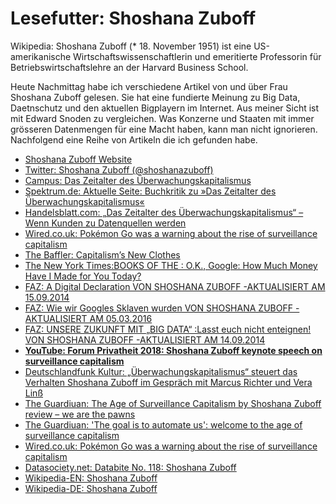 # Lesefutter:  Shoshana Zuboff

Wikipedia: Shoshana Zuboff (* 18. November 1951) ist eine US-amerikanische Wirtschaftswissenschaftlerin und emeritierte Professorin für Betriebswirtschaftslehre an der Harvard Business School.  

Heute Nachmittag habe ich verschiedene Artikel von und über Frau Shoshana Zuboff gelesen. Sie hat eine fundierte Meinung zu Big Data, Daetnschutz und den aktuellen Bigplayern im Internet. Aus meiner Sicht ist mit Edward Snoden zu vergleichen. Was Konzerne und Staaten mit immer grösseren Datenmengen für eine Macht haben, kann man nicht ignorieren.  Nachfolgend eine Reihe von Artikeln die ich gefunden habe.

- [Shoshana Zuboff Website](http://shoshanazuboff.com)
- [Twitter: Shoshana Zuboff (@shoshanazuboff)](https://twitter.com/shoshanazuboff?lang=de)
- [Campus: Das Zeitalter des Überwachungskapitalismus](https://www.campus.de/buecher-campus-verlag/wirtschaft-gesellschaft/wirtschaft/das_zeitalter_des_ueberwachungskapitalismus-15097.html)
- [Spektrum.de: Aktuelle Seite: Buchkritik zu »Das Zeitalter des Überwachungskapitalismus«](https://www.spektrum.de/rezension/buchkritik-zu-das-zeitalter-des-ueberwachungskapitalismus/1606858)
- [Handelsblatt.com: „Das Zeitalter des Überwachungskapitalismus“ – Wenn Kunden zu Datenquellen werden](https://www.handelsblatt.com/arts_und_style/literatur/buchtipp-das-zeitalter-des-ueberwachungskapitalismus-wenn-kunden-zu-datenquellen-werden/23218860.html?ticket=ST-913943-IMJOEElebVeSCMLEfLIa-ap6)
- [Wired.co.uk: Pokémon Go was a warning about the rise of surveillance capitalism](https://www.wired.co.uk/article/the-age-of-surveillance-capitalism-facebook-shoshana-zuboff)
- [The Baffler: Capitalism’s New Clothes](https://thebaffler.com/latest/capitalisms-new-clothes-morozov)
- [The New York Times:BOOKS OF THE : O.K., Google: How Much Money Have I Made for You Today?](https://www.nytimes.com/2019/01/16/books/review-age-of-surveillance-capitalism-shoshana-zuboff.html)
- [FAZ: A Digital Declaration VON SHOSHANA ZUBOFF -AKTUALISIERT AM 15.09.2014](https://www.faz.net/aktuell/feuilleton/debatten/the-digital-debate/shoshan-zuboff-on-big-data-as-surveillance-capitalism-13152525.html)
- [FAZ: Wie wir Googles Sklaven wurden VON SHOSHANA ZUBOFF -AKTUALISIERT AM 05.03.2016](https://www.faz.net/aktuell/feuilleton/debatten/die-digital-debatte/shoshana-zuboff-googles-ueberwachungskapitalismus-14101816.html)
- [FAZ: UNSERE ZUKUNFT MIT „BIG DATA“ :Lasst euch nicht enteignen! VON SHOSHANA ZUBOFF -AKTUALISIERT AM 14.09.2014](https://www.faz.net/aktuell/feuilleton/debatten/die-digital-debatte/shoshana-zuboff-googles-ueberwachungskapitalismus-14101816.html)
- **[YouTube: Forum Privatheit 2018: Shoshana Zuboff keynote speech on surveillance capitalism](https://www.youtube.com/watch?v=DeaSxCN2uw8)**
- [Deutschlandfunk Kultur: „Überwachungskapitalismus“ steuert das Verhalten Shoshana Zuboff im Gespräch mit Marcus Richter und Vera Linß](https://www.deutschlandfunkkultur.de/shoshana-zuboff-ueberwachungskapitalismus-steuert-das.1264.de.html?dram:article_id=431006)
- [The Guardiuan: The Age of Surveillance Capitalism by Shoshana Zuboff review – we are the pawns](https://www.theguardian.com/books/2019/feb/02/age-of-surveillance-capitalism-shoshana-zuboff-review)
- [The Guardiuan: 'The goal is to automate us': welcome to the age of surveillance capitalism](https://www.theguardian.com/technology/2019/jan/20/shoshana-zuboff-age-of-surveillance-capitalism-google-facebook)
- [Wired.co.uk: Pokémon Go was a warning about the rise of surveillance capitalism](https://www.wired.co.uk/article/the-age-of-surveillance-capitalism-facebook-shoshana-zuboff)
- [Datasociety.net: Databite No. 118: Shoshana Zuboff](https://datasociety.net/events/databite-no-118-shoshana-zuboff/)
- [Wikipedia-EN: Shoshana Zuboff](https://en.wikipedia.org/wiki/Shoshana_Zuboff)
- [Wikipedia-DE: Shoshana Zuboff](https://de.wikipedia.org/wiki/Shoshana_Zuboff)

